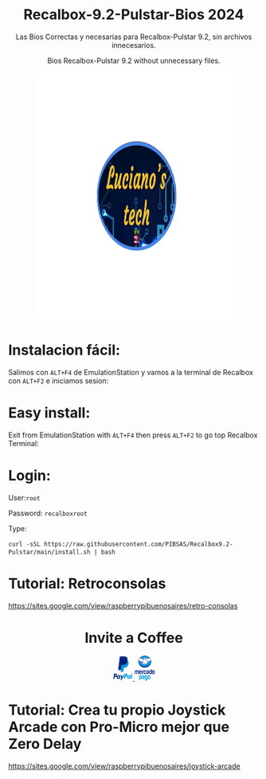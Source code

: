 #                                  <h1 align="center"> Recalbox-9.2-Pulstar-Bios 2024</h1>
<p align="center">
Las Bios Correctas y necesarias para Recalbox-Pulstar 9.2, sin archivos innecesarios.
</p>
<p align="center">
Bios Recalbox-Pulstar 9.2 without unnecessary files.
</p>
<p align="center">
<img src="https://raw.githubusercontent.com/PIBSAS/RetroPieBios/master/logov3.png" alt="Raspberry Pi Buenos Aires" width="400" height="500">
</p>


# Instalacion fácil:

Salimos con `ALT+F4` de EmulationStation y vamos a la terminal de Recalbox con `ALT+F2` e iniciamos sesion:

# Easy install:
Exit from EmulationStation with `ALT+F4` then press `ALT+F2` to go top Recalbox Terminal:

# Login:

User:`root`

Password: `recalboxroot`

Type:

```
curl -sSL https://raw.githubusercontent.com/PIBSAS/Recalbox9.2-Pulstar/main/install.sh | bash
```

# Tutorial: Retroconsolas
https://sites.google.com/view/raspberrypibuenosaires/retro-consolas

<h1 align="center"> Invite a Coffee</h1>
<p align="center">
<a href="https://www.paypal.com/paypalme/RaspberryPiBsAs">
<img src="https://raw.githubusercontent.com/PIBSAS/MiPiTV/master/Paypal_2014_logo.png" alt="Invite a Coffee" width="40" height="50">
</a>
<a href="https://link.mercadopago.com.ar/raspberrypibsas">
<img src="https://raw.githubusercontent.com/PIBSAS/MiPiTV/master/MercadoPago.png" alt="Invite a Coffee" width="40" height="50">
</a>
</p>

# Tutorial: Crea tu propio Joystick Arcade con Pro-Micro mejor que Zero Delay
https://sites.google.com/view/raspberrypibuenosaires/joystick-arcade
